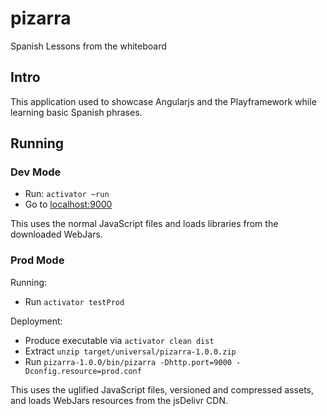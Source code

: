 # pizarra
Spanish Lessons from the whiteboard

## Intro

This application used to showcase Angularjs and the Playframework while learning basic Spanish phrases.

## Running

### Dev Mode

* Run: `activator ~run`
* Go to [localhost:9000](http://localhost:9000)

This uses the normal JavaScript files and loads libraries from the downloaded WebJars.

### Prod Mode

Running:

* Run `activator testProd`

Deployment:

* Produce executable via `activator clean dist`
* Extract `unzip target/universal/pizarra-1.0.0.zip`
* Run `pizarra-1.0.0/bin/pizarra -Dhttp.port=9000 -Dconfig.resource=prod.conf`


This uses the uglified JavaScript files, versioned and compressed assets, and loads WebJars resources from the jsDelivr CDN.
